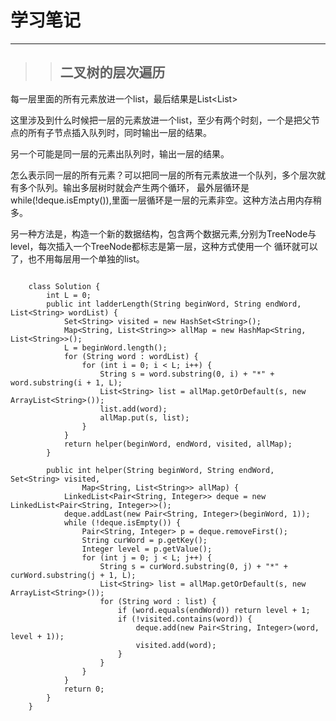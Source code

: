 # 学习笔记
----

>> ## 二叉树的层次遍历

每一层里面的所有元素放进一个list，最后结果是List<List<Intger>>

这里涉及到什么时候把一层的元素放进一个list，至少有两个时刻，一个是把父节点的所有子节点插入队列时，同时输出一层的结果。

另一个可能是同一层的元素出队列时，输出一层的结果。

怎么表示同一层的所有元素？可以把同一层的所有元素放进一个队列，多个层次就有多个队列。输出多层树时就会产生两个循环，
最外层循环是while(!deque.isEmpty()),里面一层循环是一层的元素非空。这种方法占用内存稍多。

另一种方法是，构造一个新的数据结构，包含两个数据元素,分别为TreeNode与level，每次插入一个TreeNode都标志是第一层，这种方式使用一个
循环就可以了，也不用每层用一个单独的list。


```

	class Solution {
	    int L = 0;
	    public int ladderLength(String beginWord, String endWord, List<String> wordList) {
	        Set<String> visited = new HashSet<String>();
	        Map<String, List<String>> allMap = new HashMap<String, List<String>>();
	        L = beginWord.length();
	        for (String word : wordList) {
	            for (int i = 0; i < L; i++) {
	                String s = word.substring(0, i) + "*" + word.substring(i + 1, L);
	                List<String> list = allMap.getOrDefault(s, new ArrayList<String>());
	                list.add(word);
	                allMap.put(s, list);
	            }
	        }
	        return helper(beginWord, endWord, visited, allMap);
	    }
	
	    public int helper(String beginWord, String endWord, Set<String> visited, 
	            Map<String, List<String>> allMap) {
	        LinkedList<Pair<String, Integer>> deque = new LinkedList<Pair<String, Integer>>();
	        deque.addLast(new Pair<String, Integer>(beginWord, 1));
	        while (!deque.isEmpty()) {
	            Pair<String, Integer> p = deque.removeFirst();
	            String curWord = p.getKey();
	            Integer level = p.getValue();
	            for (int j = 0; j < L; j++) {
	                String s = curWord.substring(0, j) + "*" + curWord.substring(j + 1, L);
	                List<String> list = allMap.getOrDefault(s, new ArrayList<String>());
	                for (String word : list) {
	                    if (word.equals(endWord)) return level + 1;
	                    if (!visited.contains(word)) {
	                        deque.add(new Pair<String, Integer>(word, level + 1));
	                        visited.add(word);
	                    }
	                }
	            }
	        }    
	        return 0;
	    }
	}

```

